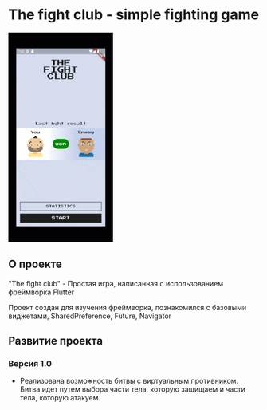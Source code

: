 # The fight club - simple fighting game

<img src="https://github.com/RNOVOSELOV/flutter_fight_club/blob/main/resources/fc.gif"  width="210" height="420" />

## О проекте

"The fight club" - Простая игра, написанная с использованием фреймворка Flutter

Проект создан для изучения фреймворка, познакомился с базовыми виджетами, SharedPreference, Future, Navigator

## Развитие проекта

### Версия 1.0

- Реализована возможность битвы с виртуальным противником. Битва идет путем выбора части тела, которую защищаем и части тела, которую атакуем.


